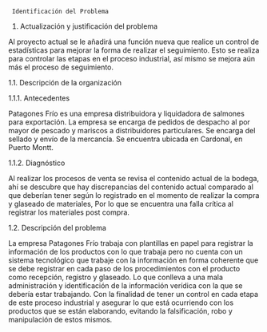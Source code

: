      Identificación del Problema 
1. Actualización y justificación del problema

Al proyecto actual se le añadirá una función nueva que realice un control de estadísticas para mejorar la forma de realizar el seguimiento. Esto se realiza para controlar las etapas en el proceso industrial, así mismo se mejora aún más el proceso de seguimiento. 
 
1.1.  Descripción de la organización

1.1.1. Antecedentes

Patagones Frío es una empresa distribuidora y liquidadora de salmones para exportación. La empresa se encarga de pedidos 
de despacho al por mayor de pescado y mariscos a distribuidores particulares. Se encarga del sellado y envío de la mercancía. 
Se encuentra ubicada en Cardonal, en Puerto Montt.

1.1.2. Diagnóstico

Al realizar los procesos de venta se revisa el contenido actual de la bodega, ahí se descubre que hay discrepancias del contenido actual comparado al que deberían tener según lo registrado en el momento de realizar la compra y glaseado de materiales, Por lo que se encuentra una falla crítica al registrar los materiales post compra.



1.2.  Descripción del problema

 La empresa Patagones Frío trabaja con plantillas en papel para registrar la información de los productos con lo que trabaja 
 pero no cuenta con un sistema tecnológico que trabaje con la información en forma coherente que se debe registrar en cada 
 paso de los procedimientos con el producto como recepción, registro y glaseado. Lo que conlleva a una mala administración 
 y identificación de la información verídica con la que se debería estar trabajando. Con la finalidad de tener un control en 
 cada etapa de este proceso industrial y asegurar lo que está ocurriendo con los productos que se están elaborando, 
 evitando la falsificación, robo y manipulación de estos mismos.


 
